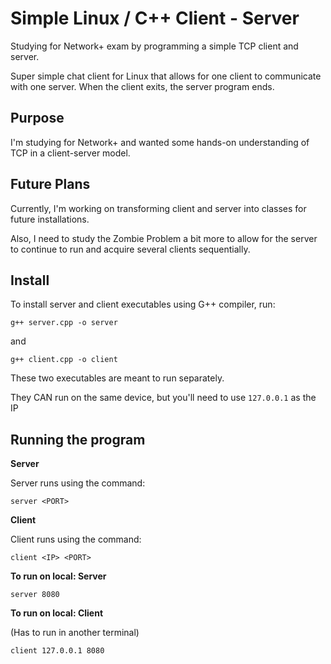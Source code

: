 # Simple Linux / C++ Client - Server

Studying for Network+ exam by programming a simple TCP client and server.

Super simple chat client for Linux that allows for one client to communicate with one server. When the client exits, the server program ends.

## Purpose 

I'm studying for Network+ and wanted some hands-on understanding of TCP in a client-server model.

## Future Plans

Currently, I'm working on transforming client and server into classes for future installations.

Also, I need to study the Zombie Problem a bit more to allow for the server to continue to run and acquire several clients sequentially.

## Install

To install server and client executables using G++ compiler, run:

```
g++ server.cpp -o server
```

and 

```
g++ client.cpp -o client
```

These two executables are meant to run separately.

They CAN run on the same device, but you'll need to use `127.0.0.1` as the IP

## Running the program

__Server__

Server runs using the command:

```
server <PORT>
```

__Client__

Client runs using the command:

```
client <IP> <PORT>
```

__To run on local: Server__

```
server 8080
```

__To run on local: Client__

(Has to run in another terminal)

```
client 127.0.0.1 8080
```

## 